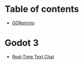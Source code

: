 # Table of contents

* [GDRemoto](README.md)
# Godot 3
* [Real-Time Text Chat](godot3/real-time-text-chat.md)
